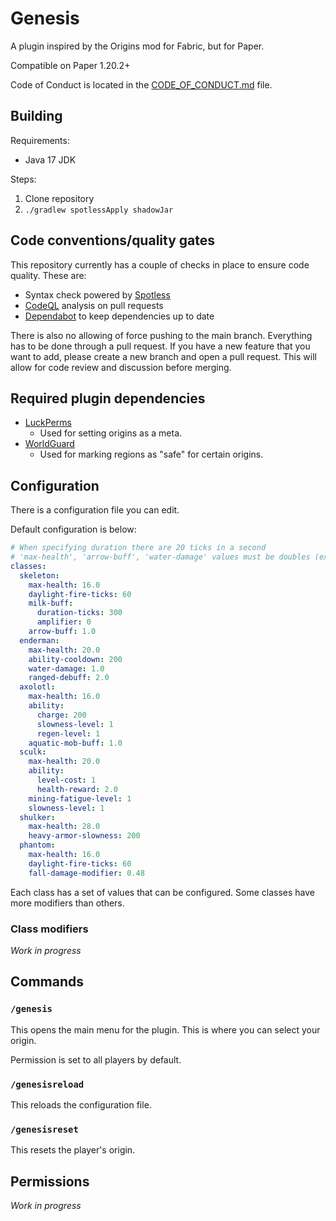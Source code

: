 # Genesis

A plugin inspired by the Origins mod for Fabric, but for Paper.

Compatible on Paper 1.20.2+

Code of Conduct is located in the [CODE_OF_CONDUCT.md](CODE_OF_CONDUCT.md) file.

## Building

Requirements:

- Java 17 JDK

Steps:

1. Clone repository
2. `./gradlew spotlessApply shadowJar`

## Code conventions/quality gates

This repository currently has a couple of checks in place to ensure code quality. These are:

- Syntax check powered by [Spotless](https://github.com/diffplug/spotless)
- [CodeQL](https://codeql.github.com/) analysis on pull requests
- [Dependabot](https://github.com/dependabot) to keep dependencies up to date

There is also no allowing of force pushing to the main branch. Everything has to be done through a pull request. If you have a new feature that you want to add, please create a new branch and open a pull request. This will allow for code review and discussion before merging.

## Required plugin dependencies

- [LuckPerms](https://luckperms.net/)
    - Used for setting origins as a meta.
- [WorldGuard](https://worldguard.enginehub.org/)
    - Used for marking regions as "safe" for certain origins.

## Configuration

There is a configuration file you can edit.

Default configuration is below:

```yaml
# When specifying duration there are 20 ticks in a second
# 'max-health', 'arrow-buff', 'water-damage' values must be doubles (ex: 16.0 and not 16)
classes:
  skeleton:
    max-health: 16.0
    daylight-fire-ticks: 60
    milk-buff:
      duration-ticks: 300
      amplifier: 0
    arrow-buff: 1.0
  enderman:
    max-health: 20.0
    ability-cooldown: 200
    water-damage: 1.0
    ranged-debuff: 2.0
  axolotl:
    max-health: 16.0
    ability:
      charge: 200
      slowness-level: 1
      regen-level: 1
    aquatic-mob-buff: 1.0
  sculk:
    max-health: 20.0
    ability:
      level-cost: 1
      health-reward: 2.0
    mining-fatigue-level: 1
    slowness-level: 1
  shulker:
    max-health: 28.0
    heavy-armor-slowness: 200
  phantom:
    max-health: 16.0
    daylight-fire-ticks: 60
    fall-damage-modifier: 0.48
```

Each class has a set of values that can be configured. Some classes have more modifiers than others.

### Class modifiers

_Work in progress_

## Commands

### `/genesis`

This opens the main menu for the plugin. This is where you can select your origin.

Permission is set to all players by default.

### `/genesisreload`

This reloads the configuration file.

### `/genesisreset`

This resets the player's origin.

## Permissions

_Work in progress_
